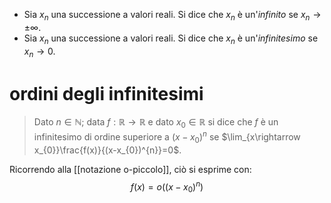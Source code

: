- Sia ${x_{n}}$ una successione a valori reali. Si dice che $x_{n}$ è un'*infinito* se $x_{n}\rightarrow \pm \infty$.
- Sia ${x_{n}}$ una successione a valori reali. Si dice che $x_{n}$ è un'*infinitesimo* se $x_{n}\rightarrow 0$.

# ordini degli infinitesimi
> Dato $n \in \mathbb{N}$; data $f: \mathbb{R}\rightarrow\mathbb{R}$ e dato $x_{0}\in\mathbb{R}$ si dice che $f$ è un infinitesimo di ordine superiore a $(x-x_{0})^{n}$ se $\lim_{x\rightarrow x_{0}}\frac{f(x)}{(x-x_{0})^{n}}=0$.

Ricorrendo alla [[notazione o-piccolo]], ciò si esprime con:
$$f(x)=o((x-x_{0})^{n})$$
